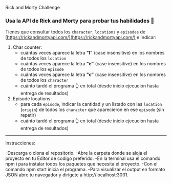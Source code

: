 Rick and Morty Challenge

### Usa la API de Rick and Morty para probar tus habilidades 🥼

Tienes que consultar todos los `character`, `locations` y `episodes` de [https://rickandmortyapi.com/](https://rickandmortyapi.com/) e indicar:

1. Char counter:
    - cuántas veces aparece la letra **"l"** (case insensitive) en los nombres de todos los `location`
    - cuántas veces aparece la letra **"e"** (case insensitive) en los nombres de todos los `episode`
    - cuántas veces aparece la letra **"c"** (case insensitive) en los nombres de todos los `character`
    - cuánto tardó el programa 👆 en total (desde inicio ejecución hasta entrega de resultados)
2. Episode locations:
    - para cada `episode`, indicar la cantidad y un listado con las `location` (`origin`) de todos los `character` que aparecieron en ese `episode` (sin repetir)
    - cuánto tardó el programa 👆 en total (desde inicio ejecución hasta entrega de resultados)

--------------------------------------------------------------------------------------------------------------------------------------------------------------------

Instrucciones: 

-Descarga o clona el repositorio.
-Abre la carpeta donde se aloja el proyecto en tu Editor de codigo preferido.
-En la terminal usa el comando npm i para instalar todos los paquetes que necesita el proyecto.
-Con el comando npm start inicia el programa. 
-Para visualizar el output en formato JSON abre tu navegador y dirigete a http://localhost:3001.
